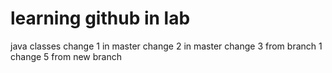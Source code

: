 # learning github in lab
java classes
change 1 in master
change 2 in master
change 3 from branch 1
change 5 from new branch
